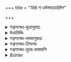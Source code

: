 +++
title = "198 न धर्मस्याऽपदेशेन"

+++

<details><summary>गङ्गानथ-मूलानुवादः</summary>

Having committed a sin, he shall not perform penance un der the pretext of doing a righteous act,—deceiving women and Śūdras by thus covering his sin by a penance.—(198)
</details>

<details><summary>मेधातिथिः</summary>

**पापं क्र्त्वा व्रतं** प्रायश्चित्तं न कुर्यात्, **धर्मस्यापदेशेन** धर्मम् अपदिश्य लोके ख्यापयति- "धर्मार्थम् अहं व्रतं करोमि, न मे प्रायश्चित्तनिमित्तम् अस्ति" इति परमार्थतस् तु प्रायश्चित्तार्थम् एव करोति । एवं न कर्तव्यम् । **पापं प्रच्छाद्या**पह्नुत्य तेन व्रतेन **स्त्रीशूद्रदम्भनं** न कुर्यात् । प्रकटं प्रायश्चित्तं कर्तव्यम् अन्यत्र रहस्यात् ॥ ४.१९८ ॥
</details>

<details><summary>गङ्गानथ-भाष्यानुवादः</summary>

‘*Having committed a sin, he shall not perform a penance*,’—in the shape of an expiatory rite;—‘*under the pretext of doing a righteous act*;’—pretending righteousness, he makes it known among people that he is doing the penance purely as a religious act., and that there has been no occasion for his doing it as an expiatory rite; though, in reality, he is doing it as an expiatory rite. This is what one should not do.

‘*By covering sin*,’—by concealing his sin—one shall not—by means of the said righteous act—seek to deceive ‘*women and Śūdras*.’

The meaning is that, when one has to perforin an expiatory rite, one shall openly perform it as such, except in the case of the Expiatory Rites distinctly laid down as ‘secret’—(198).
</details>

<details><summary>गङ्गानथ-टिप्पन्यः</summary>

This verse is quoted in *Aparārka*, (p. 1229).
</details>

<details><summary>गङ्गानथ-तुल्य-वाक्यानि</summary>

**(verses 4.195-199)  
**

See Comparative notes for [Verse
4.195].
</details>

<details><summary>Bühler</summary>

198	When he has committed a sin, let him not perform a penance under the pretence (that the act is intended to gain) spiritual merit, (thus) hiding his sin under (the pretext of) a vow and deceiving women and Sudras.
</details>

